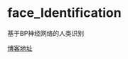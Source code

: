 # face_Identification
基于BP神经网络的人类识别

[博客地址](https://liujiashengjason.club/2019/02/28/%E5%9F%BA%E4%BA%8E-PGA-GA-BP-%E7%A5%9E%E7%BB%8F%E7%BD%91%E7%BB%9C%E7%9A%84%E4%BA%BA%E8%84%B8%E8%AF%86%E5%88%AB%E7%A0%94%E7%A9%B6/)
